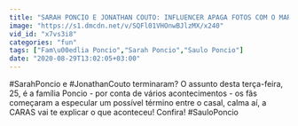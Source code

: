 ```yaml
---
title: "SARAH PONCIO E JONATHAN COUTO: INFLUENCER APAGA FOTOS COM O MARIDO E F\u00c3S ESPECULAM T\u00c9RMINO (2020)"
image: "https://s1.dmcdn.net/v/SQFl01VHOnwBJlzMX/x240"
vid_id: "x7vs3i8"
categories: "fun"
tags: ["Fam\u00edlia Poncio","Sarah Poncio","Saulo Poncio"]
date: "2020-08-29T13:02:05+03:00"
---
```

#SarahPoncio e #JonathanCouto terminaram? O assunto desta terça-feira, 25, é a família Poncio - por conta de vários acontecimentos - os fãs começaram a especular um possível término entre o casal, calma aí, a CARAS vai te explicar o que aconteceu! Confira! #SauloPoncio
